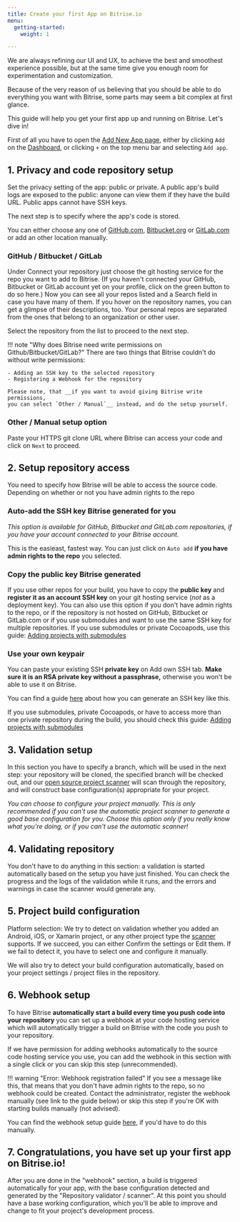 ```yaml
---
title: Create your first App on Bitrise.io
menu:
  getting-started:
    weight: 1

---
```

We are always refining our UI and UX, to achieve the best and smoothest experience possible,
but at the same time give you enough room for experimentation and customization.

Because of the very reason of us believing that you should be able to do everything you want with Bitrise,
some parts may seem a bit complex at first glance.

This guide will help you get your first app up and running on Bitrise. Let's dive in!

First of all you have to open the [Add New App page](https://www.bitrise.io/apps/add),
either by clicking `Add` on the [Dashboard](https://www.bitrise.io/dashboard),
or clicking `+` on the top menu bar and selecting `Add app`.

## 1. Privacy and code repository setup

Set the privacy setting of the app: public or private. A public app's build logs are exposed to the public: anyone can view them if they have the build URL. Public apps cannot have SSH keys.

The next step is to specify where the app's code is stored.

You can either choose any one of [GitHub.com](https://github.com/), [Bitbucket.org](https://bitbucket.org/) or [GitLab.com](https://gitlab.com/) or add an other location manually.

### GitHub / Bitbucket / GitLab

Under Connect your repository just choose the git hosting service for the repo you want to add to Bitrise.
(If you haven't connected your GitHub, Bitbucket or GitLab account yet on your profile, click on the green button to do so here.) Now you can see all your repos listed and a Search field in case you have many of them. If you hover on the repository names, you can get a glimpse of their descriptions, too.
Your personal repos are separated from the ones that belong to an organization or other user.

Select the repository from the list to proceed to the next step.

!!! note "Why does Bitrise need write permissions on Github/Bitbucket/GitLab?"
    There are two things that Bitrise couldn't do without write permissions:

    - Adding an SSH key to the selected repository
    - Registering a Webhook for the repository

    Please note, that __if you want to avoid giving Bitrise write permissions,
    you can select `Other / Manual`__ instead, and do the setup yourself.

### Other / Manual setup option

Paste your HTTPS git clone URL where Bitrise can access your code and click on `Next` to proceed.


## 2. Setup repository access

You need to specify how Bitrise will be able to access the source code. Depending on whether or not you have admin rights to the repo

### Auto-add the SSH key Bitrise generated for you

_This option is available for GitHub, Bitbucket and GitLab.com repositories,
if you have your account connected to your Bitrise account._

This is the easieast, fastest way. You can just click on `Auto add`
__if you have admin rights to the repo__ you selected.

### Copy the public key Bitrise generated

If you use other repos for your build, you have to copy the __public key__ and __register it as an account SSH key__ on your git hosting service (*not* as a deployment key).
You can also use this option if you don't have admin rights to the repo, or if the repository is not hosted on GitHub, Bitbucket or GitLab.com or if you use submodules and want to use the same SSH key for multiple repositories.
If you use submodules or private Cocoapods,
use this guide: [Adding projects with submodules](/faq/adding-projects-with-submodules/)

### Use your own keypair

You can paste your existing SSH __private key__ on Add own SSH tab.
__Make sure it is an RSA private key without a passphrase,__
otherwise you won't be able to use it on Bitrise.

You can find a guide [here](/faq/how-to-generate-ssh-keypair/) about
how you can generate an SSH key like this.

If you use submodules, private Cocoapods,
or have to access more than one private repository
during the build, you should check this guide: [Adding projects with submodules](/faq/adding-projects-with-submodules/)


## 3. Validation setup

In this section you have to specify a branch, which will be used in the next step:
your repository will be cloned, the specified branch will be checked out,
and our [open source project scanner](https://github.com/bitrise-core/bitrise-init)
will scan through the repository, and will construct base configuration(s)
appropriate for your project.

*You can choose to configure your project manually.
This is only recommended if you can't use the automatic
project scanner to generate a good base configuration for you.
Choose this option only if you really know what you're doing,
or if you can't use the automatic scanner!*


## 4. Validating repository

You don't have to do anything in this section: a validation
is started automatically based on the setup you have just finished.
You can check the progress and the logs of the validation while it runs,
and the errors and warnings in case the scanner would generate any.


## 5. Project build configuration

Platform selection: We try to detect on validation whether you added an Android, iOS, or Xamarin project,
or any other project type the [scanner](https://github.com/bitrise-core/bitrise-init) supports.
If we succeed, you can either Confirm the settings or Edit them.
If we fail to detect it, you have to select one and configure it manually.

We will also try to detect your build configuration automatically, based on your project settings / project
files in the repository.


## 6. Webhook setup

To have Bitrise __automatically start a build every time you push code into your repository__ you can set up a webhook at your code hosting service which will automatically trigger a build on Bitrise with the code you push to your repository.

If we have permission for adding webhooks automatically to the source code hosting service you use, you can add the webhook in this section with a single click or you can skip this step (unrecommended).

!!! warning "Error: Webhook registration failed"
    If you see a message like this, that means that you don't have admin rights to the repo,
    so no webhook could be created. Contact the administrator, register the webhook manually (see link to the guide below)
    or skip this step if you're OK with starting builds manually (not advised).

You can find the webhook setup guide [here](/webhooks/),
if you'd have to do this manually.


## 7. Congratulations, you have set up your first app on Bitrise.io!

After you are done in the "webhook" section, a build is triggered automatically
for your app, with the base configuration detected and generated by
the "Repository validator / scanner". At this point you should have
a base working configuration, which you'll be able to improve and change
to fit your project's development process.